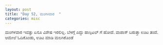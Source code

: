 ```yaml
---
layout: post
title: "Day 52, ಮಂಗಳವಾರ  "
categories: misc
---
```


ಮಂಗಳವಾರ
ಇವತ್ತು ಏನೂ ವಿಶೇಷ ಇರಲಿಲ್ಲ. ಬೆಳಗ್ಗೆ ಎದ್ದು ಹಾಸ್ಪಿಟಲ್ ಗೆ ಹೋದೆ. ವಾಪಾಸ್ ಬರುತ್ತಾ ಊಟ ತಂದೆ. ಆಮೇಲೆ ಓದಿಕೊಂಡು, ಊಟ ಮಾಡಿ ಮಲಗಿಕೊಂಡೆ
